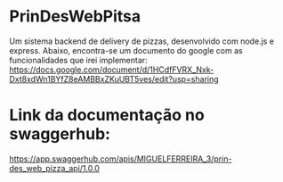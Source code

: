 # PrinDesWebPitsa
Um sistema backend de delivery de pizzas, desenvolvido com node.js e express.
Abaixo, encontra-se um documento do google com as funcionalidades que irei implementar:
https://docs.google.com/document/d/1HCdfFVRX_Nxk-Dxt8xdWn1BYfZ8eAMBBxZKuUBT5ves/edit?usp=sharing

# Link da documentação no swaggerhub:
https://app.swaggerhub.com/apis/MIGUELFERREIRA_3/prin-des_web_pizza_api/1.0.0
